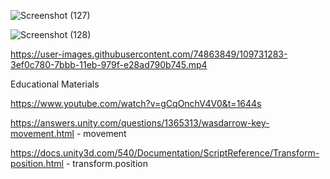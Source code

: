 
![Screenshot (127)](https://user-images.githubusercontent.com/74863849/109731246-2e405180-7bbb-11eb-96af-cd80773bc71d.png)



![Screenshot (128)](https://user-images.githubusercontent.com/74863849/109731257-313b4200-7bbb-11eb-9b47-02cb1b6350f3.png)



https://user-images.githubusercontent.com/74863849/109731283-3ef0c780-7bbb-11eb-979f-e28ad790b745.mp4


Educational Materials

https://www.youtube.com/watch?v=gCqOnchV4V0&t=1644s

https://answers.unity.com/questions/1365313/wasdarrow-key-movement.html -  movement

https://docs.unity3d.com/540/Documentation/ScriptReference/Transform-position.html - transform.position

